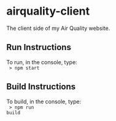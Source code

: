 # airquality-client
The client side of my Air Quality website.

## Run Instructions
To run, in the console, type: <br />
<code> > npm start</code>

## Build Instructions
To build, in the console, type: <br />
<code> > npm run build</code>
